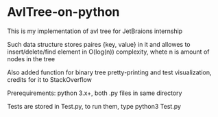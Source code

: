 # AvlTree-on-python
This is my implementation of avl tree for JetBraions internship

Such data structure stores paires {key, value} in it and allowes to insert/delete/find element in O(log(n)) complexity, whete n is amount of nodes in the tree

Also added function for binary tree pretty-printing and test visualization, credits for it to StackOverflow

Prerequirements:
python 3.x+, 
both .py files in same directory

Tests are stored in Test.py, 
to run them, type python3 Test.py 
